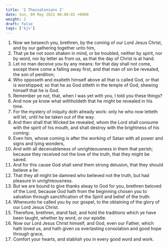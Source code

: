 ```yaml
---
title: '2 Thessalonians 2'
date: Sun, 09 May 2021 00:00:01 +0000
weight: 2
draft: false
tags: ['kjv'] 
---
```


1. Now we beseech you, brethren, by the coming of our Lord Jesus Christ, and by our gathering together unto him,
2. That ye be not soon shaken in mind, or be troubled, neither by spirit, nor by word, nor by letter as from us, as that the day of Christ is at hand.
3. Let no man deceive you by any means: for that day shall not come, except there come a falling away first, and that man of sin be revealed, the son of perdition;
4. Who opposeth and exalteth himself above all that is called God, or that is worshipped; so that he as God sitteth in the temple of God, shewing himself that he is God.
5. Remember ye not, that, when I was yet with you, I told you these things?
6. And now ye know what withholdeth that he might be revealed in his time.
7. For the mystery of iniquity doth already work: only he who now letteth will let, until he be taken out of the way.
8. And then shall that Wicked be revealed, whom the Lord shall consume with the spirit of his mouth, and shall destroy with the brightness of his coming:
9. Even him, whose coming is after the working of Satan with all power and signs and lying wonders,
10. And with all deceivableness of unrighteousness in them that perish; because they received not the love of the truth, that they might be saved.
11. And for this cause God shall send them strong delusion, that they should believe a lie:
12. That they all might be damned who believed not the truth, but had pleasure in unrighteousness.
13. But we are bound to give thanks alway to God for you, brethren beloved of the Lord, because God hath from the beginning chosen you to salvation through sanctification of the Spirit and belief of the truth:
14. Whereunto he called you by our gospel, to the obtaining of the glory of our Lord Jesus Christ.
15. Therefore, brethren, stand fast, and hold the traditions which ye have been taught, whether by word, or our epistle.
16. Now our Lord Jesus Christ himself, and God, even our Father, which hath loved us, and hath given us everlasting consolation and good hope through grace,
17. Comfort your hearts, and stablish you in every good word and work.

